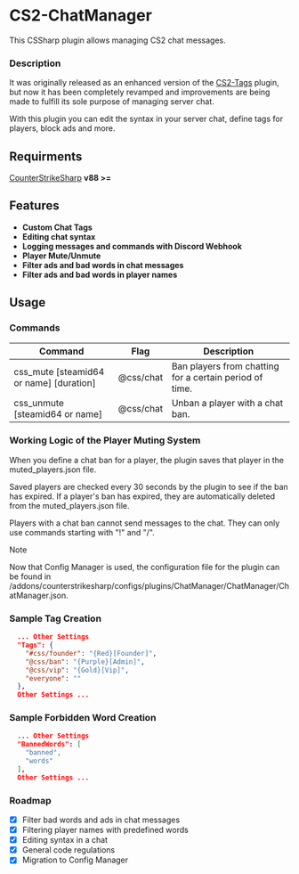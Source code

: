 # CS2-ChatManager
This CSSharp plugin allows managing CS2 chat messages.

### Description
It was originally released as an enhanced version of the [CS2-Tags](https://github.com/daffyyyy/CS2-Tags) plugin, but now it has been completely revamped and improvements are being made to fulfill its sole purpose of managing server chat.

With this plugin you can edit the syntax in your server chat, define tags for players, block ads and more.

## Requirments
[CounterStrikeSharp](https://github.com/roflmuffin/CounterStrikeSharp/) **v88 >=**

## Features
- **Custom Chat Tags**
- **Editing chat syntax**
- **Logging messages and commands with Discord Webhook**
- **Player Mute/Unmute**
- **Filter ads and bad words in chat messages**
- **Filter ads and bad words in player names**

## Usage

### Commands

| Command                                 | Flag      | Description                                             |
|-----------------------------------------|-----------|---------------------------------------------------------|
| css_mute [steamid64 or name] [duration] | @css/chat | Ban players from chatting for a certain period of time. |
| css_unmute [steamid64 or name]          | @css/chat | Unban a player with a chat ban.                         |

### Working Logic of the Player Muting System
When you define a chat ban for a player, the plugin saves that player in the muted_players.json file.

Saved players are checked every 30 seconds by the plugin to see if the ban has expired. If a player's ban has expired, they are automatically deleted from the muted_players.json file.

Players with a chat ban cannot send messages to the chat. They can only use commands starting with "!" and "/".

> [!NOTE]
> Now that Config Manager is used, the configuration file for the plugin can be found in /addons/counterstrikesharp/configs/plugins/ChatManager/ChatManager/ChatManager.json.
### Sample Tag Creation
```json
  ... Other Settings
  "Tags": {
    "#css/founder": "{Red}[Founder]",
    "@css/ban": "{Purple}[Admin]",
    "@css/vip": "{Gold}[Vip]",
    "everyone": ""
  },
  Other Settings ... 
```

### Sample Forbidden Word Creation
```json
  ... Other Settings
  "BannedWords": [
    "banned",
    "words"
  ],
  Other Settings ... 
```

### Roadmap
- [x] Filter bad words and ads in chat messages
- [x] Filtering player names with predefined words
- [x] Editing syntax in a chat
- [x] General code regulations
- [x] Migration to Config Manager
